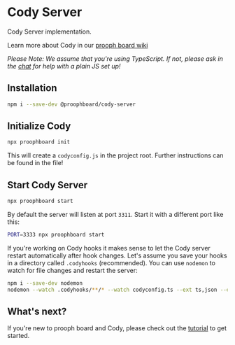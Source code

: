 # Cody Server
Cody Server implementation.

Learn more about Cody in our [prooph board wiki](https://wiki.prooph-board.com/cody/Cody-Server.html)

*Please Note: We assume that you're using TypeScript. If not, please ask in the [chat](https://gitter.im/proophboard/community) for help with a plain JS set up!*

## Installation

```bash
npm i --save-dev @proophboard/cody-server
```

## Initialize Cody

```bash
npx proophboard init
```

This will create a `codyconfig.js` in the project root. Further instructions can be found in the file!

## Start Cody Server

```bash
npx proophboard start
```
By default the server will listen at port `3311`. Start it with a different port like this:

```bash
PORT=3333 npx proophboard start
```

If you're working on Cody hooks it makes sense to let the Cody server restart automatically after hook changes.
Let's assume you save your hooks in a directory called `.codyhooks` (recommended). You can use `nodemon` to watch for file changes
and restart the server:

```bash
npm i --save-dev nodemon
nodemon --watch .codyhooks/**/* --watch codyconfig.ts --ext ts,json --exec 'npx proophboard start'
```

## What's next?

If you're new to prooph board and Cody, please check out the [tutorial](https://wiki.prooph-board.com/cody/nodejs-cody-tutorial.html) to get started.
